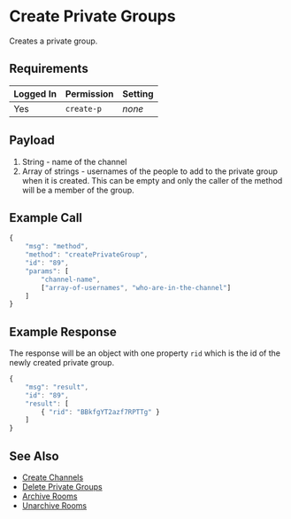 # Create Private Groups

Creates a private group.

## Requirements

| Logged In | Permission | Setting |
| --------- | ---------- | ------- |
| Yes       | `create-p` | _none_  |

## Payload

1. String - name of the channel
2. Array of strings - usernames of the people to add to the private group when it is created. This can be empty and only the caller of the method will be a member of the group.

## Example Call

```javascript
{
    "msg": "method",
    "method": "createPrivateGroup",
    "id": "89",
    "params": [
        "channel-name",
        ["array-of-usernames", "who-are-in-the-channel"]
    ]
}
```

## Example Response

The response will be an object with one property `rid` which is the id of the newly created private group.

```javascript
{
    "msg": "result",
    "id": "89",
    "result": [
        { "rid": "BBkfgYT2azf7RPTTg" }
    ]
}
```

## See Also

* [Create Channels](create-channels.md)
* [Delete Private Groups](delete-rooms.md)
* [Archive Rooms](archive-rooms.md)
* [Unarchive Rooms](unarchive-rooms.md)
